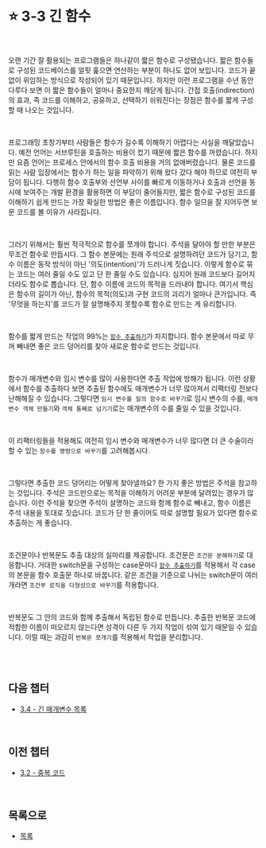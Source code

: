 # :star: 3-3 긴 함수

<br>

오랜 기간 잘 활용되는 프로그램들은 하나같이 짧은 함수로 구성됐습니다. 짧은 함수들로 구성된 코드베이스를 얼핏 훑으면 연산하는 부분이 하나도 없어 보입니다. 코드가 끝없이 위임하는 방식으로 작성되어 있기 때문입니다. 하지만 이런 프로그램을 수년 동안 다루다 보면 이 짧은 함수들이 얼마나 중요한지 깨닫게 됩니다. 간접 호출(indirection)의 효과, 즉 코드를 이해하고, 공유하고, 선택하기 쉬워진다는 장점은 함수를 짧게 구성할 때 나오는 것입니다.

<br>

프로그래밍 초창기부터 사람들은 함수가 길수록 이해하기 어렵다는 사실을 깨달았습니다. 예전 언어는 서브루틴을 호출하는 비용이 컸기 때문에 짧은 함수를 꺼렸습니다. 하지만 요즘 언어는 프로세스 안에서의 함수 호출 비용을 거의 없애버렸습니다. 물론 코드를 읽는 사람 입장에서는 함수가 하는 일을 파악하기 위해 왔다 갔다 해야 하므로 여전히 부담이 됩니다. 다행히 함수 호출부와 선언부 사이를 빠르게 이동하거나 호출과 선언을 동시에 보여주는 개발 환경을 활용하면 이 부담이 줄어들지만, 짧은 함수로 구성된 코드를 이해하기 쉽게 만드는 가장 확실한 방법은 좋은 이름입니다. 함수 일므을 잘 지어두면 보문 코드를 볼 이유가 사라집니다.

<br>

그러기 위해서는 훨씬 적극적으로 함수를 쪼개야 합니다. 주석을 달아야 할 만한 부분은 무조건 함수로 만듭시다. 그 함수 본문에는 원래 주석으로 설명하려던 코드가 담기고, 함수 이름은 동작 방식이 아닌 '의도(intention)'가 드러나게 짓습니다. 이렇게 함수로 묶는 코드는 여러 줄일 수도 있고 단 한 줄일 수도 있습니다. 심지어 원래 코드보다 길어지더라도 함수로 뽑습니다. 단, 함수 이름에 코드의 목적을 드러내야 합니다. 여기서 핵심은 함수의 길이가 아닌, 함수의 목적(의도)과 구현 코드의 괴리가 얼마나 큰가입니다. 즉 '무엇을 하는지'를 코드가 잘 설명해주지 못할수록 함수로 만드는 게 유리합니다.

<br>

함수를 짧게 만드는 작업의 99%는 [`함수 추출하기`](https://github.com/Esoolgnah/Summary_of_Refactoring_2nd_Edition/blob/main/Notes/06_기본적인_리팩터링/06_01_함수_추출하기.md)가 차지합니다. 함수 본문에서 따로 무꺼 빼내면 좋은 코드 덩어리를 찾아 새로운 함수로 만드는 것입니다.

<br>

함수가 매개변수와 임시 변수를 많이 사용한다면 추출 작업에 방해가 됩니다. 이런 상황에서 함수를 추출하다 보면 추출된 함수에도 매개변수가 너무 많아져서 리팩터링 전보다 난해해질 수 있습니다. 그렇다면 `임시 변수를 질의 함수로 바꾸기`로 임시 변수의 수를, `매개변수 객체 만들기`와 `객체 통째로 넘기기`로는 매개변수의 수를 줄일 수 있을 것입니다.

<br>

이 리팩터링들을 적용해도 여전히 임시 변수와 매개변수가 너무 많다면 더 큰 수술이라 할 수 있는 `함수를 명령으로 바꾸기`를 고려해봅시다.

<br>

그렇다면 추출한 코드 덩어리는 어떻게 찾아낼까요? 한 가지 좋은 방법은 주석을 참고하는 것입니다. 주석은 코드만으로는 목적을 이해하기 어려운 부분에 달려있는 경우가 많습니다. 이런 주석을 찾으면 주석이 설명하는 코드와 함께 함수로 빼내고, 함수 이름은 주석 내용을 토대로 짓습니다. 코드가 단 한 줄이어도 따로 설명할 필요가 있다면 함수로 추출하는 게 좋습니다.

<br>

조건문이나 반복문도 추출 대상의 실마리를 제공합니다. 조건문은 `조건문 분해하기`로 대응합니다. 거대한 switch문을 구성하는 case문마다 [`함수 추출하기`](https://github.com/Esoolgnah/Summary_of_Refactoring_2nd_Edition/blob/main/Notes/06_기본적인_리팩터링/06_01_함수_추출하기.md)를 적용해서 각 case의 본문을 함수 호출문 하나로 바꿉니다. 같은 조건을 기준으로 나뉘는 switch문이 여러 개라면 `조건부 로직을 다형성으로 바꾸기`를 적용합니다.

<br>

반복문도 그 안의 코드와 함께 추출해서 독립된 함수로 만듭니다. 추출한 반복문 코드에 적합한 이름이 떠오르지 않는다면 성격이 다른 두 가지 작업이 섞여 있기 때문일 수 있습니다. 이럴 때는 과감히 `반복문 쪼개기`를 적용해서 작업을 분리합니다.

<br>

<br>

## 다음 챕터

- [3.4 - 긴 매개변수 목록](https://github.com/Esoolgnah/Summary_of_Refactoring_2nd_Edition/blob/main/Notes/03_코드에서_나는_악취/03_04_긴_매개변수_목록.md)

<br>

## 이전 챕터

- [3.2 - 중복 코드](https://github.com/Esoolgnah/Summary_of_Refactoring_2nd_Edition/blob/main/Notes/03_코드에서_나는_악취/03_02_중복_코드.md)

<br>

## 목록으로

- [목록](https://github.com/Esoolgnah/Summary_of_Refactoring_2nd_Edition/blob/main/Notes/03_코드에서_나는_악취/03_00_코드에서_나는_악취.md)
